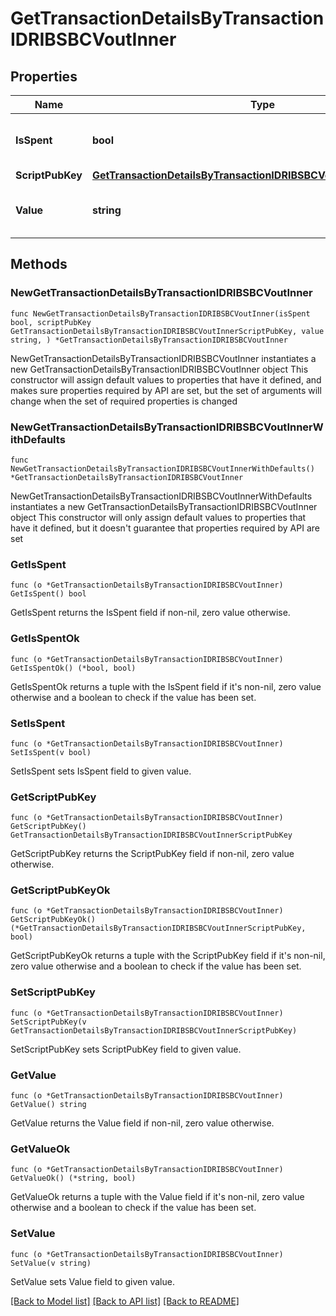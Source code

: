 # GetTransactionDetailsByTransactionIDRIBSBCVoutInner

## Properties

Name | Type | Description | Notes
------------ | ------------- | ------------- | -------------
**IsSpent** | **bool** | Defines whether the output is spent or not. | 
**ScriptPubKey** | [**GetTransactionDetailsByTransactionIDRIBSBCVoutInnerScriptPubKey**](GetTransactionDetailsByTransactionIDRIBSBCVoutInnerScriptPubKey.md) |  | 
**Value** | **string** | Represents the sent/received amount. | 

## Methods

### NewGetTransactionDetailsByTransactionIDRIBSBCVoutInner

`func NewGetTransactionDetailsByTransactionIDRIBSBCVoutInner(isSpent bool, scriptPubKey GetTransactionDetailsByTransactionIDRIBSBCVoutInnerScriptPubKey, value string, ) *GetTransactionDetailsByTransactionIDRIBSBCVoutInner`

NewGetTransactionDetailsByTransactionIDRIBSBCVoutInner instantiates a new GetTransactionDetailsByTransactionIDRIBSBCVoutInner object
This constructor will assign default values to properties that have it defined,
and makes sure properties required by API are set, but the set of arguments
will change when the set of required properties is changed

### NewGetTransactionDetailsByTransactionIDRIBSBCVoutInnerWithDefaults

`func NewGetTransactionDetailsByTransactionIDRIBSBCVoutInnerWithDefaults() *GetTransactionDetailsByTransactionIDRIBSBCVoutInner`

NewGetTransactionDetailsByTransactionIDRIBSBCVoutInnerWithDefaults instantiates a new GetTransactionDetailsByTransactionIDRIBSBCVoutInner object
This constructor will only assign default values to properties that have it defined,
but it doesn't guarantee that properties required by API are set

### GetIsSpent

`func (o *GetTransactionDetailsByTransactionIDRIBSBCVoutInner) GetIsSpent() bool`

GetIsSpent returns the IsSpent field if non-nil, zero value otherwise.

### GetIsSpentOk

`func (o *GetTransactionDetailsByTransactionIDRIBSBCVoutInner) GetIsSpentOk() (*bool, bool)`

GetIsSpentOk returns a tuple with the IsSpent field if it's non-nil, zero value otherwise
and a boolean to check if the value has been set.

### SetIsSpent

`func (o *GetTransactionDetailsByTransactionIDRIBSBCVoutInner) SetIsSpent(v bool)`

SetIsSpent sets IsSpent field to given value.


### GetScriptPubKey

`func (o *GetTransactionDetailsByTransactionIDRIBSBCVoutInner) GetScriptPubKey() GetTransactionDetailsByTransactionIDRIBSBCVoutInnerScriptPubKey`

GetScriptPubKey returns the ScriptPubKey field if non-nil, zero value otherwise.

### GetScriptPubKeyOk

`func (o *GetTransactionDetailsByTransactionIDRIBSBCVoutInner) GetScriptPubKeyOk() (*GetTransactionDetailsByTransactionIDRIBSBCVoutInnerScriptPubKey, bool)`

GetScriptPubKeyOk returns a tuple with the ScriptPubKey field if it's non-nil, zero value otherwise
and a boolean to check if the value has been set.

### SetScriptPubKey

`func (o *GetTransactionDetailsByTransactionIDRIBSBCVoutInner) SetScriptPubKey(v GetTransactionDetailsByTransactionIDRIBSBCVoutInnerScriptPubKey)`

SetScriptPubKey sets ScriptPubKey field to given value.


### GetValue

`func (o *GetTransactionDetailsByTransactionIDRIBSBCVoutInner) GetValue() string`

GetValue returns the Value field if non-nil, zero value otherwise.

### GetValueOk

`func (o *GetTransactionDetailsByTransactionIDRIBSBCVoutInner) GetValueOk() (*string, bool)`

GetValueOk returns a tuple with the Value field if it's non-nil, zero value otherwise
and a boolean to check if the value has been set.

### SetValue

`func (o *GetTransactionDetailsByTransactionIDRIBSBCVoutInner) SetValue(v string)`

SetValue sets Value field to given value.



[[Back to Model list]](../README.md#documentation-for-models) [[Back to API list]](../README.md#documentation-for-api-endpoints) [[Back to README]](../README.md)


